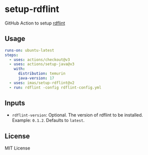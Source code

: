 # setup-rdflint

GitHub Action to setup [rdflint](https://github.com/imas/rdflint)

## Usage

```yml
runs-on: ubuntu-latest
steps:
  - uses: actions/checkout@v3
  - uses: actions/setup-java@v3
    with:
      distribution: temurin
      java-version: 17
  - uses: imas/setup-rdflint@v2
  - run: rdflint -config rdflint-config.yml
```

## Inputs

- `rdflint-version`: Optional. The version of rdflint to be installed. Example: `0.1.2`. Defaults to `latest`.

## License

MIT License
